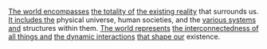 
[The world encompasses](1/2/1/1/3/_All-encompassing) [the totality of](1/1/3/1/2/3/.Wholeness) [the existing reality](2/2/3/2/3/1/.Reality%20and%20Existence) that surrounds us. [It includes the](1/3/1/1/1/2/.Thermodynamics) physical universe, human societies, and the [various systems and](1/1/3/3/1/3/1/.System) structures within them. [The world represents](3/.Culture) [the interconnectedness of](1/1/3/1/2/3/3/.Interconnectedness) [all things and](2/2/3/2/3/1/.Reality%20and%20Existence) [the dynamic interactions](1/3/1/2/1/1/2/3/.Interactions) [that shape our](1/2/1/3/3/2/2/.Bend) existence.

